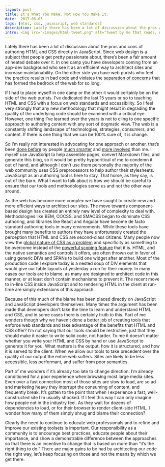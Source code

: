 ```yaml
---
layout: post
title: It's What You Make, Not How You Make It.
date:  2017-06-03
tags: [html, css, javascript, web standards]
description: Lately there has been a lot of discussion about the pros and cons of authoring HTML and CSS directly in JavaScript. Since web design is a subject that people get pretty passionate about, there’s been a fair amount of heated debate over it. What if I told you that's not what really matters?
intro: <img src="/images/html-tweet.png" alt="Tweet by me that reads, why write HTML when you can write JavaScript to write HTML?">
---
```


Lately there has been a lot of discussion about the pros and cons of authoring HTML and CSS directly in JavaScript. Since web design is a subject that people get pretty passionate about, there’s been a fair amount of heated debate over it. In one camp you have developers coming from an app-dev background who see it as an efficient way to architect sites and increase maintainability. On the other side you have web purists who feel the practice results in bad code and violates the [separation of concerns](https://en.wikipedia.org/wiki/Separation_of_concerns "Wikipedia entry on the separation of concerns") that has formed the bedrock of the web for so long.

If I had to place myself in one camp or the other it would certainly be on the side of the web purists. I’ve dedicated the last 15 years or so to teaching HTML and CSS with a focus on web standards and accessibility. So I feel very strongly that any new methodology that might result in degrading the quality of the underlying code should be examined with a critical eye. However, one thing I’ve learned over the years is not to cling to one specific approach to authoring content with any sort of dogmatic view. The web is a constantly shifting landscape of technologies, strategies, consumers, and content. If there is one thing that we can be 100% sure of, it is change.

So I’m really not interested in advocating for one approach or another, that’s been [done before](http://tomdale.net/2015/02/youre-missing-the-point-of-server-side-rendered-javascript-apps/ "Tom Dale's take on server-side versus client-side rendered apps") by people [much smarter](https://css-tricks.com/the-debate-around-do-we-even-need-css-anymore/ "CSS tricks article on writing CSS in JavaScript") and [more involved](http://keithjgrant.com/posts/2017/03/css-is-not-broken/ "article by Keith Grant on how CSS is not broken") than me. I myself use JavaScript to help assemble pages, convert Markdown files, and generate this blog, so it would be pretty hypocritical of me to condemn it out of hand, and although I don’t use them personally the majority of the web community uses CSS preprocessors to help author their stylesheets. JavaScript as an authoring tool is here to stay. That horse, as they say, is out of the barn. What I want to talk about is how we should be careful to ensure that our tools and methodologies serve us and not the other way around.

As the web has become more complex we have sought to create new and more efficient ways to architect our sites. The move towards component-based design has created an entirely new level of complexity to deal with. Methodologies like BEM, OOCSS, and SMACSS began to dominate CSS authoring, and libraries like React and Angular have become de facto standard authoring tools in many environments. While these tools have brought many benefits to authors they have unfortunately created the perception that HTML and CSS are second-class citizens. Many people now view the [global nature of CSS as a problem](https://medium.com/@zamarrowski/css-is-broken-5138773e17a5 "CSS is broken") and specificity as something to be overcome instead of the [powerful scoping feature](https://www.smashingmagazine.com/2016/11/css-inheritance-cascade-global-scope-new-old-worst-best-friends/ "article on the benefits of the cascade by Heydon Pickering") that it is. HTML, and the native semantics and controls it offers, are often thrown out in favor of using generic DIVs and SPANs to build one widget after another. Most of the production code I explore today is a nested soup of DIV elements that would give our table layouts of yesterday a run for their money. In many cases our tools are to blame, as many are designed to architect code in this manner, or at least don’t contain mechanisms to prevent it. The recent move to in-line CSS inside JavaScript and to rendering HTML in the client at run-time are simply extensions of this approach.

Because of this much of the blame has been placed directly on JavaScript and JavaScript developers themselves. Many times the argument has been made that developers don’t take the time to learn and understand HTML and CSS, and in some cases there is certainly truth to this. Part of me wonders though why we haven’t done a better job of creating tools that enforce web standards and take advantage of the benefits that HTML and CSS offer? I’m not saying that our tools should be restrictive, just that they should make it easier to write solid code, not harder. To me it doesn’t matter whether you write your HTML and CSS by hand or use JavaScript to generate it for you. What matters is the output, how it is structured, and how it is served to the client. When we allow our tools to take precedent over the quality of our output the entire web suffers. Sites are likely to be less accessible, less performant, and suffer from poor semantics.

Part of me wonders if it’s already too late to change direction. I’m already conditioned for a poor experience when browsing most large media sites. Even over a fast connection most of those sites are slow to load, are so ad and marketing heavy they interrupt the consuming of content, and frequently break. It’s gotten to the point that when I experience a fast, well-constructed site I’m usually shocked. If I feel this way I can only imagine how people not in the industry feel. As they wait for dozens of dependencies to load, or for their browser to render client-side HTML, I wonder how many of them simply shrug and blame their connection? 

Clearly the need to continue to educate web professionals and to refine and improve our existing toolsets is important. Our responsibility as a community is to encourage best practices, educate people about their importance, and show a demonstrable difference between the approaches so that there is an incentive to change that is based on more than “it’s the right thing to do.” There are major gains to be had by architecting our code the right way, let’s keep focusing on those and not the means by which we get there.
